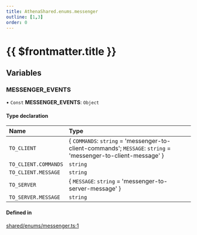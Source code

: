 ```yaml
---
title: AthenaShared.enums.messenger
outline: [1,3]
order: 0
---
```


# {{ $frontmatter.title }}


## Variables

### MESSENGER\_EVENTS

• `Const` **MESSENGER\_EVENTS**: `Object`

#### Type declaration

| Name | Type |
| :------ | :------ |
| `TO_CLIENT` | { `COMMANDS`: `string` = 'messenger-to-client-commands'; `MESSAGE`: `string` = 'messenger-to-client-message' } |
| `TO_CLIENT.COMMANDS` | `string` |
| `TO_CLIENT.MESSAGE` | `string` |
| `TO_SERVER` | { `MESSAGE`: `string` = 'messenger-to-server-message' } |
| `TO_SERVER.MESSAGE` | `string` |

#### Defined in

[shared/enums/messenger.ts:1](https://github.com/Stuyk/altv-athena/blob/e4e897f/src/core/shared/enums/messenger.ts#L1)
